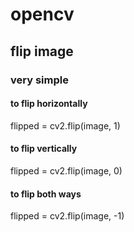 # opencv

## flip image

### very simple
#### to flip horizontally
flipped = cv2.flip(image, 1)
#### to flip vertically
flipped = cv2.flip(image, 0)
#### to flip both ways
flipped = cv2.flip(image, -1)
